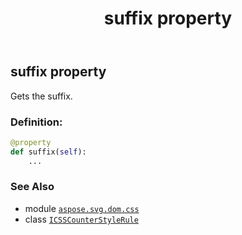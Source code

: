 ﻿---
title: suffix property
second_title: Aspose.SVG for Python via .NET API References
description: 
type: docs
weight: 110
url: /python-net/aspose.svg.dom.css/icsscounterstylerule/suffix/
is_root: false
---

## suffix property


Gets the suffix.
### Definition:
```python
@property
def suffix(self):
    ...
```

### See Also
* module [`aspose.svg.dom.css`](../../)
* class [`ICSSCounterStyleRule`](/svg/python-net/aspose.svg.dom.css/icsscounterstylerule)

